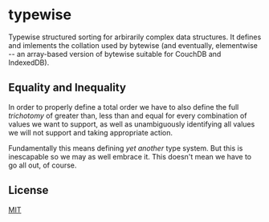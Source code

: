typewise
=========

Typewise structured sorting for arbirarily complex data structures. It defines and imlements the collation used by bytewise (and eventually, elementwise -- an array-based version of bytewise suitable for CouchDB and IndexedDB).


## Equality and Inequality

In order to properly define a total order we have to also define the full *trichotomy* of greater than, less than and equal for every combination of values we want to support, as well as unambiguously identifying all values we will not support and taking appropriate action.

Fundamentally this means defining *yet another* type system. But this is inescapable so we may as well embrace it. This doesn't mean we have to go all out, of course.


## License

[MIT](http://deanlandolt.mit-license.org/)